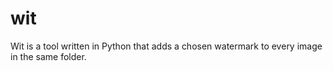 wit
===

Wit is a tool written in Python that adds a chosen watermark to every image in the same folder.

